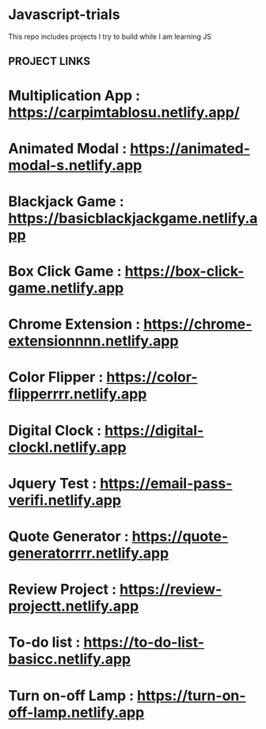 # Javascript-trials
This repo includes projects I try to build while I am learning JS

## PROJECT LINKS

# Multiplication App : https://carpimtablosu.netlify.app/
# Animated Modal : https://animated-modal-s.netlify.app
# Blackjack Game : https://basicblackjackgame.netlify.app
# Box Click Game : https://box-click-game.netlify.app
# Chrome Extension : https://chrome-extensionnnn.netlify.app
# Color Flipper : https://color-flipperrrr.netlify.app
# Digital Clock : https://digital-clockl.netlify.app
# Jquery Test : https://email-pass-verifi.netlify.app
# Quote Generator : https://quote-generatorrrr.netlify.app
# Review Project : https://review-projectt.netlify.app
# To-do list : https://to-do-list-basicc.netlify.app
# Turn on-off Lamp : https://turn-on-off-lamp.netlify.app
